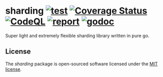# sharding [![test](https://github.com/skamenetskiy/sharding/actions/workflows/go.yml/badge.svg)](https://github.com/skamenetskiy/sharding/actions/workflows/go.yml) [![Coverage Status](https://coveralls.io/repos/github/skamenetskiy/sharding/badge.svg?branch=main)](https://coveralls.io/github/skamenetskiy/sharding?branch=main) [![CodeQL](https://github.com/skamenetskiy/sharding/actions/workflows/codeql.yml/badge.svg)](https://github.com/skamenetskiy/sharding/actions/workflows/codeql.yml) [![report](https://goreportcard.com/badge/github.com/skamenetskiy/sharding)](https://goreportcard.com/report/github.com/skamenetskiy/sharding) [![godoc](https://godoc.org/github.com/skamenetskiy/sharding?status.svg)](http://godoc.org/github.com/skamenetskiy/sharding)

Super light and extremely flexible sharding library written in pure go.

## License

The _sharding_ package is open-sourced software licensed under the [MIT license](LICENSE).